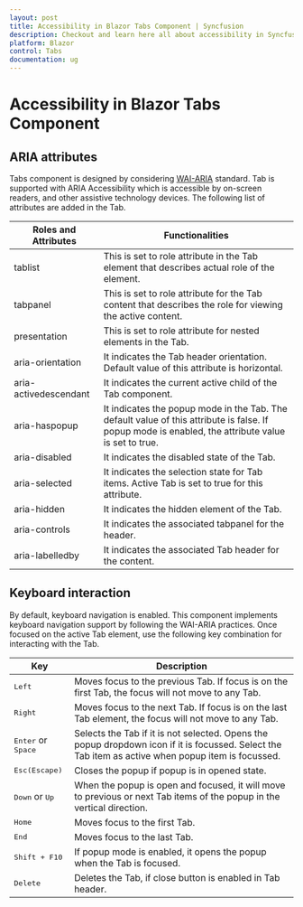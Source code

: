 ```yaml
---
layout: post
title: Accessibility in Blazor Tabs Component | Syncfusion
description: Checkout and learn here all about accessibility in Syncfusion Blazor Tabs component and much more details.
platform: Blazor
control: Tabs
documentation: ug
---
```


# Accessibility in Blazor Tabs Component

## ARIA attributes

Tabs component is designed by considering [WAI-ARIA](https://www.w3.org/TR/wai-aria-practices/#Tabpanel) standard. Tab is supported with ARIA Accessibility which is accessible by on-screen readers, and other assistive technology devices.
The following list of attributes are added in the Tab.

| **Roles and Attributes** | **Functionalities** |
| --- | --- |
| tablist | This is set to role attribute in the Tab element that describes actual role of the element.|
| tabpanel | This is set to role attribute for the Tab content that describes the role for viewing the active content.|
| presentation       | This is set to role attribute for nested elements in the Tab.  |
| aria-orientation    | It indicates the Tab header orientation. Default value of this attribute is horizontal. |
| aria-activedescendant    | It indicates the current active child of the Tab component. |
| aria-haspopup       | It indicates the popup mode in the Tab. The default value of this attribute is false. If popup mode is enabled, the attribute value is set to true. |
| aria-disabled       | It indicates the disabled state of the Tab. |
| aria-selected       | It indicates the selection state for Tab items. Active Tab is set to true for this attribute. |
| aria-hidden      | It indicates the hidden element of the Tab. |
| aria-controls       | It indicates the associated tabpanel for the header. |
| aria-labelledby       | It indicates the associated Tab header for the content. |

## Keyboard interaction

By default, keyboard navigation is enabled. This component implements keyboard navigation support by following the WAI-ARIA practices. Once focused on the active Tab element, use the following key combination for interacting with the Tab.

| Key           | Description                                                                         |
|---------------|-------------------------------------------------------------------------------------|
| <kbd>Left</kbd>    | Moves focus to the previous Tab. If focus is on the first Tab, the focus will not move to any Tab. |
| <kbd>Right</kbd>   | Moves focus to the next Tab. If focus is on the last Tab element, the focus will not move to any Tab. |
| <kbd>Enter</kbd> or <kbd> Space</kbd>  | Selects the Tab if it is not selected. Opens the popup dropdown icon if it is focussed. Select the Tab item as active when popup item is focussed. |
| <kbd>Esc(Escape)</kbd>           | Closes the popup if popup is in opened state.       |
| <kbd>Down</kbd> or <kbd>Up</kbd>   | When the popup is open and focused, it will move to previous or next Tab items of the popup in the vertical direction. |
|  <kbd>Home</kbd>    | Moves focus to the first Tab. |
|  <kbd>End </kbd>   | Moves focus to the last Tab. |
|  <kbd>Shift + F10 </kbd>   | If popup mode is enabled, it opens the popup when the Tab is focused. |
|  <kbd>Delete</kbd>    | Deletes the Tab, if close button is enabled in Tab header. |